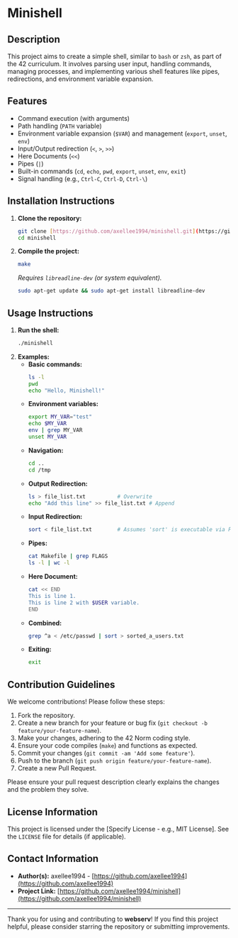 # Minishell

## Description

This project aims to create a simple shell, similar to `bash` or `zsh`, as part of the 42 curriculum. It involves parsing user input, handling commands, managing processes, and implementing various shell features like pipes, redirections, and environment variable expansion.

## Features

*   Command execution (with arguments)
*   Path handling (`PATH` variable)
*   Environment variable expansion (`$VAR`) and management (`export`, `unset`, `env`)
*   Input/Output redirection (`<`, `>`, `>>`)
*   Here Documents (`<<`)
*   Pipes (`|`)
*   Built-in commands (`cd`, `echo`, `pwd`, `export`, `unset`, `env`, `exit`)
*   Signal handling (e.g., `Ctrl-C`, `Ctrl-D`, `Ctrl-\`)

## Installation Instructions

1.  **Clone the repository:**
    ```bash
    git clone [https://github.com/axellee1994/minishell.git](https://github.com/axellee1994/minishell.git)
    cd minishell
    ```
2.  **Compile the project:**
    ```bash
    make
    ```
    *Requires `libreadline-dev` (or system equivalent).*
    ```bash
    sudo apt-get update && sudo apt-get install libreadline-dev
    ```

## Usage Instructions

1.  **Run the shell:**
    ```bash
    ./minishell
    ```
2.  **Examples:**
    *   **Basic commands:**
        ```bash
        ls -l
        pwd
        echo "Hello, Minishell!"
        ```
    *   **Environment variables:**
        ```bash
        export MY_VAR="test"
        echo $MY_VAR
        env | grep MY_VAR
        unset MY_VAR
        ```
    *   **Navigation:**
        ```bash
        cd ..
        cd /tmp
        ```
    *   **Output Redirection:**
        ```bash
        ls > file_list.txt          # Overwrite
        echo "Add this line" >> file_list.txt # Append
        ```
    *   **Input Redirection:**
        ```bash
        sort < file_list.txt        # Assumes 'sort' is executable via PATH
        ```
    *   **Pipes:**
        ```bash
        cat Makefile | grep FLAGS
        ls -l | wc -l
        ```
    *   **Here Document:**
        ```bash
        cat << END
        This is line 1.
        This is line 2 with $USER variable.
        END
        ```
    *   **Combined:**
        ```bash
        grep ^a < /etc/passwd | sort > sorted_a_users.txt
        ```
    *   **Exiting:**
        ```bash
        exit
        ```

## Contribution Guidelines

We welcome contributions! Please follow these steps:
1.  Fork the repository.
2.  Create a new branch for your feature or bug fix (`git checkout -b feature/your-feature-name`).
3.  Make your changes, adhering to the 42 Norm coding style.
4.  Ensure your code compiles (`make`) and functions as expected.
5.  Commit your changes (`git commit -am 'Add some feature'`).
6.  Push to the branch (`git push origin feature/your-feature-name`).
7.  Create a new Pull Request.

Please ensure your pull request description clearly explains the changes and the problem they solve.

## License Information

This project is licensed under the [Specify License - e.g., MIT License]. See the `LICENSE` file for details (if applicable).

## Contact Information

*   **Author(s):** axellee1994 - [https://github.com/axellee1994](https://github.com/axellee1994)
*   **Project Link:** [https://github.com/axellee1994/minishell](https://github.com/axellee1994/minishell)
---

Thank you for using and contributing to **webserv**! If you find this project helpful, please consider starring the repository or submitting improvements.
